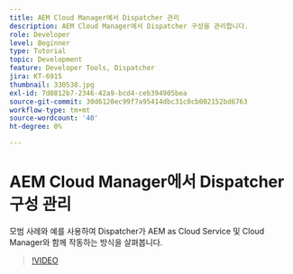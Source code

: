 ```yaml
---
title: AEM Cloud Manager에서 Dispatcher 관리
description: AEM Cloud Manager에서 Dispatcher 구성을 관리합니다.
role: Developer
level: Beginner
type: Tutorial
topic: Development
feature: Developer Tools, Dispatcher
jira: KT-6915
thumbnail: 330538.jpg
exl-id: 7d0812b7-2346-42a9-bcd4-ceb394905bea
source-git-commit: 30d6120ec99f7a95414dbc31c0cb002152bd6763
workflow-type: tm+mt
source-wordcount: '40'
ht-degree: 0%

---
```


# AEM Cloud Manager에서 Dispatcher 구성 관리

모범 사례와 예를 사용하여 Dispatcher가 AEM as Cloud Service 및 Cloud Manager와 함께 작동하는 방식을 살펴봅니다.

>[!VIDEO](https://video.tv.adobe.com/v/330538?quality=12&learn=on)
